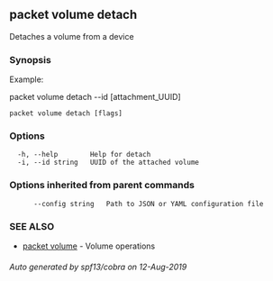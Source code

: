 ## packet volume detach

Detaches a volume from a device

### Synopsis

Example:

packet volume detach --id [attachment_UUID]



```
packet volume detach [flags]
```

### Options

```
  -h, --help        Help for detach
  -i, --id string   UUID of the attached volume
```

### Options inherited from parent commands

```
      --config string   Path to JSON or YAML configuration file
```

### SEE ALSO

* [packet volume](packet_volume.md)	 - Volume operations

###### Auto generated by spf13/cobra on 12-Aug-2019

